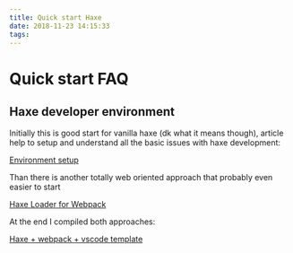 ```yaml
---
title: Quick start Haxe 
date: 2018-11-23 14:15:33
tags:
---
```


# Quick start FAQ

## Haxe developer environment

Initially this is good start for vanilla haxe (dk what it means though), article help to setup and understand all the basic issues with haxe development:

[Environment setup](https://www.koonsolo.com/news/haxe-development-environment-setup/)

Than there is another totally web oriented approach that probably even easier to start

[Haxe Loader for Webpack](https://github.com/jasononeil/webpack-haxe-loader)

At the end I compiled both approaches:

[Haxe + webpack + vscode template](https://github.com/WishMasterGit/haxe-webpack-vscode-template)